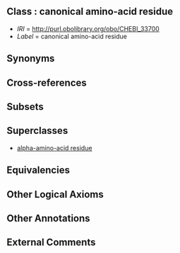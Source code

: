 
## Class : canonical amino-acid residue

 * *IRI* = http://purl.obolibrary.org/obo/CHEBI_33700
 * *Label* = canonical amino-acid residue

## Synonyms


## Cross-references


## Subsets


## Superclasses

 * [alpha-amino-acid residue](../../CHEBI/10/CHEBI_33710.md)

## Equivalencies


## Other Logical Axioms


## Other Annotations


## External Comments

